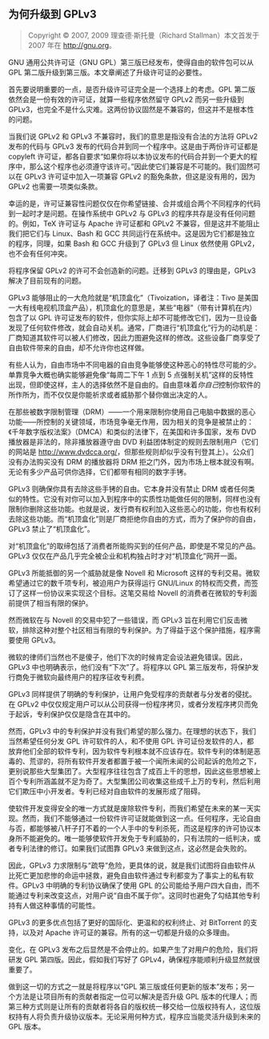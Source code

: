 ## 为何升级到 GPLv3<!--(pandoc) {#pandoc_rms-why-gplv3}(pandoc)-->

> Copyright © 2007, 2009 理查德·斯托曼（Richard Stallman）本文首发于 2007 年在 <http://gnu.org>。

GNU 通用公共许可证（GNU GPL）第三版已经发布，使得自由的软件包可以从 GPL 第二版升级到第三版。本文章阐述了升级许可证的必要性。

首先要说明重要的一点，是否升级许可证完全是一个选择上的考虑。GPL 第二版依然会是一份有效的许可证，就算一些程序依然留守 GPLv2 而另一些升级到 GPLv3，也完全不是什么灾难。这两份协议固然是不兼容的，但这并不是根本性的问题。

当我们说 GPLv2 和 GPLv3 不兼容时，我们的意思是指没有合法的方法将 GPLv2 发布的代码与 GPLv3 发布的代码合并到同一个程序中。这是由于两份许可证都是 copyleft 许可证，都各自要求“如果你将以本协议发布的代码合并到一个更大的程序中，那么这个程序也必须遵守该许可。”因此使它们兼容是不可能的。我们固然可以在 GPLv3 许可证中加入一项兼容 GPLv2 的豁免条款，但这是没有用的，因为 GPLv2 也需要一项类似条款。

幸运的是，许可证兼容性问题仅仅在你希望链接、合并或组合两个不同程序的代码到一起时才是问题。在操作系统中 GPLv2 与 GPLv3 的程序共存是没有任何问题的。例如，<!--(pdf)\TeX\iffalse (pdf)-->TeX<!--(pdf) \fi(pdf)--> 许可证与 Apache 许可证都和 GPLv2 不兼容，但是这并不能阻止我们把它们与 Linux、Bash 和 GCC 共同运行在系统中。这是因为它们都是独立的程序，同理，如果 Bash 和 GCC 升级到了 GPLv3 但 Linux 依然使用 GPLv2，也不会有任何冲突。

将程序保留 GPLv2 的许可不会创造新的问题。迁移到 GPLv3 的理由是，GPLv3 解决了目前现有的问题。

GPLv3 能够阻止的一大危险就是“机顶盒化”（Tivoization，译者注：Tivo 是美国一大有线电视机顶盒产品），机顶盒化的意思是，某些“电器”（带有计算机在内）包含了以 GPL 许可证发布的软件，但你实际上却不可能修改它们，因为一旦设备发现了任何软件修改，就会自动关机。通常，厂商进行“机顶盒化”行为的动机是：厂商知道其软件可以被人们修改，因此力图避免这样的修改。这些设备厂商享受了自由软件带来的自由，却不允许你也这样做。

有些人认为，自由市场中不同电器的自由竞争能够使这种恶心的特性尽可能的少。单靠竞争大概也确实能够避免像“每周二下午 1 点到 5 点强制关机”这样的反特性出现，但即使这样，主人的选择依然不是自由的。自由意味着*你自己*控制你软件的所作所为，而不仅仅是你能祈求或者威胁那个替你做出决定的人。

在那些被数字限制管理（DRM）——一个用来限制你使用自己电脑中数据的恶心功能——所控制的关键领域，市场竞争毫无作用，因为相关的竞争是被禁止的：《千年数字版权法案》（DMCA）和类似的法律下，在美国和许多国家，发布 DVD 播放器是非法的，除非播放器遵守由 DVD 利益团体制定的规则去限制用户（它们的网站是 <http://www.dvdcca.org/>，但那些规则却似乎没有刊登其上）。公众们没有办法购买没有 DRM 的播放器将 DRM 拒之门外，因为市场上根本就没有啊。无论有多少产品可供你选择，它们都带有相同的数字手铐。

GPLv3 则确保你具有去除这些手铐的自由。它本身并没有禁止 DRM 或者任何类似的特性。它没有对你可以加入到程序中的实质性功能做任何的限制，同样也没有限制你删除这些功能。也就是说，发行商有权利加入这些恶心的功能，你也有权利去除这些功能。而“机顶盒化”则是厂商拒绝你自由的方式，而为了保护你的自由，GPLv3 禁止了“机顶盒化”。

对“机顶盒化”的取缔包括了消费者所能购买到的任何产品，即使是不常见的产品。GPLv3 仅仅在产品几乎完全被企业和机构独占时才对“机顶盒化”网开一面。

GPLv3 所能抵御的另一个威胁就是像 Novell 和 Microsoft 这样的专利交易。微软希望通过它的数千项专利，被迫用户为获得运行 GNU/Linux 的特权而交费，而签订了这样一份协议来实现这个目标。这笔交易给 Novell 的消费者在微软的专利面前提供了相当有限的保护。

然而微软在与 Novell 的交易中犯了一些错误，而 GPLv3 旨在利用它们反击微软，排除这种对整个社区相当有限的专利保护。为了得益于这个保护措施，程序需要使用 GPLv3。

微软的律师们当然也不是傻子，他们下次的时候肯定会设法避免错误。因此，GPLv3 中也明确表示，他们没有“下次”了。将程序以 GPL 第三版发布，将保护发行商免于微软向最终用户的程序征收专利费。

GPLv3 同样提供了明确的专利保护，让用户免受程序的贡献者与分发者的侵扰。在 GPLv2 中仅仅规定用户可以从公司获得一份程序拷贝，或者分发程序拷贝而免于起诉，专利保护仅仅是隐含在其中的。

然而，GPLv3 中的专利保护并没有我们希望的那么强力。在理想的状态下，我们当然希望任何分发 GPL 许可软件的人，和不使用 GPL 许可证份发软件的人，都放弃他们全部的软件专利，因为软件专利根本就不应该存在。软件专利的体制是恶毒的、荒谬的，将所有软件开发者都置于被一个闻所未闻的公司起诉的危险之下，更别说那些大型集团了。大型程序往往包含了成百上千的思想，因此这些思想被上百个专利所涵盖就不足为奇了。大型集团公司收集这些成千上万的专利，然后利用它们欺压中小开发者。专利已经对自由软件的发展形成了阻碍。

使软件开发变得安全的唯一方式就是废除软件专利，而我们希望在未来的某一天实现。然而，我们不能够通过一份软件许可证就能做到这一点。任何程序，无论自由与否，都能够被八杆子打不着的一个人手中的专利杀死，而这是程序的许可协议本身所不能避免的。唯一能够使软件开发免于专利威胁的，只有法院的一纸判决，或者专利法律的修订。如果我们试图靠 GPLv3 来做到这点，这必然是会失败的。

因此，GPLv3 力求限制与“疏导”危险，更具体的说，就是我们试图将自由软件从比死亡更加悲惨的命运中拯救，避免自由软件通过专利都变为了事实上的私有软件。GPLv3 中明确的专利协议确保了使用 GPL 的公司能给予用户四大自由，而不能通过专利来改变这点，对用户说“自由不属于你”。这同时也避免了勾结其他专利持有人做这种事情的可能性。

GPLv3 的更多优点包括了更好的国际化、更温和的权利终止、对 BitTorrent 的支持，以及对 Apache 许可证的兼容。所有的这一切都是升级的众多理由。

变化，在 GPLv3 发布之后显然是不会停止的。如果产生了对用户的危险，我们将研发 GPL 第四版。因此，假如我们写好了 GPLv4，确保程序能顺利升级显然就很重要了。

做到这一切的方式之一就是将程序以“GPL 第三版或任何更新的版本”发布；另一个方法是让项目所有的贡献者指定一位可以解决是否升级 GPL 版本的代理人；而第三种方式则是让所有的贡献者将各自的版权统一移交给一位版权持有人，这位版权持有人将负责升级协议版本。无论采用何种方式，程序应当能灵活升级到未来的 GPL 版本。

